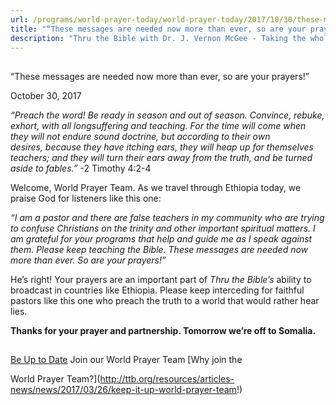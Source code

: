 ```yaml
---
url: /programs/world-prayer-today/world-prayer-today/2017/10/30/these-messages-are-needed-now-more-than-ever-so-are-your-prayers!
title: "“These messages are needed now more than ever, so are your prayers!”"
description: "Thru the Bible with Dr. J. Vernon McGee - Taking the whole Word to the whole world"
---
```







## 
 “These messages are needed now more than ever, so are your prayers!”


October 30, 2017




*“Preach the word! Be ready in season and out of season. Convince, rebuke, exhort, with all longsuffering and teaching. For the time will come when they will not endure sound doctrine, but according to their own desires, because they have itching ears, they will heap up for themselves teachers; and they will turn their ears away from the truth, and be turned aside to fables.”* -2 Timothy 4:2-4


Welcome, World Prayer Team. As we travel through Ethiopia today, we praise God for listeners like this one:


*“I am a pastor and there are false teachers in my community who are trying to confuse Christians on the trinity and other important spiritual matters. I am grateful for your programs that help and guide me as I speak against them. Please keep teaching the Bible. These messages are needed now more than ever. So are your prayers!”* 


He’s right! Your prayers are an important part of *Thru the Bible’s* ability to broadcast in countries like Ethiopia. Please keep interceding for faithful pastors like this one who preach the truth to a world that would rather hear lies.


**Thanks for your prayer and partnership. Tomorrow we’re off to Somalia.**







## 




[Be Up to Date](http://feeds.feedburner.com/WorldPrayerToday "World Prayer Today RSS Feed")
Join our World Prayer Team
[Why join the  

World Prayer Team?](http://ttb.org/resources/articles-news/news/2017/03/26/keep-it-up-world-prayer-team!)




